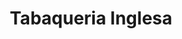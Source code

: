 ---
title: "Tabaqueria Inglesa"
url: /ciudad-autonoma-de-buenos-aires/tabaqueria-inglesa/
shop: tabaco
---